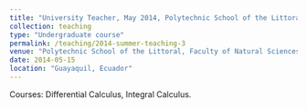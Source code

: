 ```yaml
---
title: "University Teacher, May 2014, Polytechnic School of the Littoral (ESPOL)"
collection: teaching
type: "Undergraduate course"
permalink: /teaching/2014-summer-teaching-3
venue: "Polytechnic School of the Littoral, Faculty of Natural Sciences and Mathematics, Department of Mathematics"
date: 2014-05-15
location: "Guayaquil, Ecuador"
---
```


Courses: Differential Calculus, Integral Calculus.